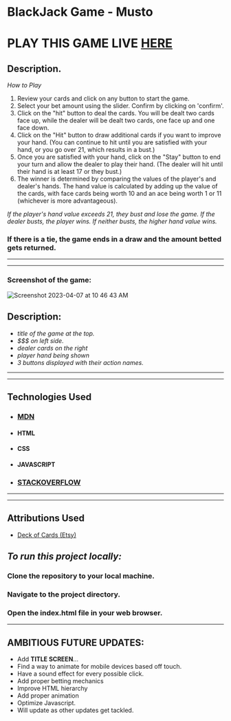 # **BlackJack Game - Musto**
# **PLAY THIS GAME LIVE [HERE](https://blackjack-musto.netlify.app/)**

## Description.
*How to Play*

1. Review your cards and click on any button to start the game. 
2. Select your bet amount using the slider. Confirm by clicking on 'confirm'.
3. Click on the "hit" button to deal the cards. You will be dealt two cards face up, while the dealer will be dealt two cards, one face up and one face down.
4. Click on the "Hit" button to draw additional cards if you want to improve your hand. (You can continue to hit until you are satisfied with your hand, or you go over 21, which results in a bust.)
5. Once you are satisfied with your hand, click on the "Stay" button to end your turn and allow the dealer to play their hand. (The dealer will hit until their hand is at least 17 or they bust.)
6. The winner is determined by comparing the values of the player's and dealer's hands. The hand value is calculated by adding up the value of the cards, with face cards being worth 10 and an ace being worth 1 or 11 (whichever is more advantageous). 

*If the player's hand value exceeds 21, they bust and lose the game. If the dealer busts, the player wins. If neither busts, the higher hand value wins.*

### **If there is a tie, the game ends in a draw and the amount betted gets returned.**
--- 
---
### **Screenshot of the game:**
![Screenshot 2023-04-07 at 10 46 43 AM](https://user-images.githubusercontent.com/98829614/230628483-ff084f09-bea4-49e1-ac2d-0545a45ef323.png)


## Description:
- *title of the game at the top.*
- *$$$ on left side.*
- *dealer cards on the right*
- *player hand being shown*
- *3 buttons displayed with their action names.*

---
---

## **Technologies Used**

- ### [MDN](https://developer.mozilla.org/en-US/)

- #### HTML

- #### CSS

- #### JAVASCRIPT

- ### [STACKOVERFLOW](https://stackoverflow.co/)
---
---
## **Attributions Used**
- [Deck of Cards (Etsy)](https://www.etsy.com/listing/1390690460/playing-card-svg-playing-card-suits-svg?click_key=4fc0fb79b96090535d5e3782bff6b1344cecefdb%3A1390690460&click_sum=3f3546e0&ref=shop_home_feat_1&pro=1&sts=1)

## *To run this project locally:*
### **Clone the repository to your local machine.**
### **Navigate to the project directory.**
### **Open the index.html file in your web browser.**
---
## **AMBITIOUS FUTURE UPDATES:**
- Add **TITLE SCREEN**...
- Find a way to animate for mobile devices based off touch.
- Have a sound effect for every possible click.
- Add proper betting mechanics
- Improve HTML hierarchy 
- Add proper animation
- Optimize Javascript.
- Will update as other updates get tackled.